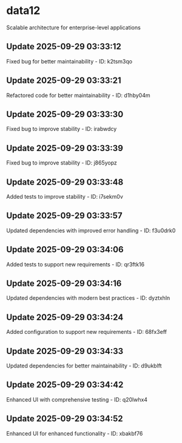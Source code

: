 # data12
Scalable architecture for enterprise-level applications

## Update 2025-09-29 03:33:12
Fixed bug for better maintainability - ID: k2tsm3qo


## Update 2025-09-29 03:33:21
Refactored code for better maintainability - ID: d1hby04m


## Update 2025-09-29 03:33:30
Fixed bug to improve stability - ID: irabwdcy


## Update 2025-09-29 03:33:39
Fixed bug to improve stability - ID: j865yopz


## Update 2025-09-29 03:33:48
Added tests to improve stability - ID: i7sekm0v


## Update 2025-09-29 03:33:57
Updated dependencies with improved error handling - ID: f3u0drk0


## Update 2025-09-29 03:34:06
Added tests to support new requirements - ID: qr3ftk16


## Update 2025-09-29 03:34:16
Updated dependencies with modern best practices - ID: dyztxhln


## Update 2025-09-29 03:34:24
Added configuration to support new requirements - ID: 68fx3eff


## Update 2025-09-29 03:34:33
Updated dependencies for better maintainability - ID: d9ukblft


## Update 2025-09-29 03:34:42
Enhanced UI with comprehensive testing - ID: q20lwhx4


## Update 2025-09-29 03:34:52
Enhanced UI for enhanced functionality - ID: xbakbf76

